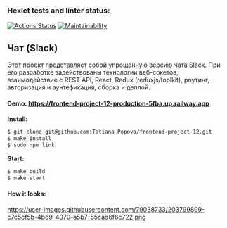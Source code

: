 ### Hexlet tests and linter status:

[![Actions Status](https://github.com/Tatiana-Popova/frontend-project-12/workflows/hexlet-check/badge.svg)](https://github.com/Tatiana-Popova/frontend-project-12/actions)
[![Maintainability](https://api.codeclimate.com/v1/badges/c93fa328b4b0315b916f/maintainability)](https://codeclimate.com/github/Tatiana-Popova/frontend-project-12/maintainability)

## **Чат (Slack)**

Этот проект представляет собой упрощенную версию чата Slack. При его разработке задействованы технологии веб-сокетов, взаимодействие с REST API, React, Redux (reduxjs/toolkit), роутинг, авторизация и аунтефикация, сборка и деплой.

#### Demo: https://frontend-project-12-production-5fba.up.railway.app

**Install:**

```sh
$ git clone git@github.com:Tatiana-Popova/frontend-project-12.git
$ make install
$ sudo npm link
```

**Start:**

```sh
$ make build
$ make start
```

#### How it looks:

https://user-images.githubusercontent.com/79038733/203799899-c7c5cf5b-4bd9-4070-a5b7-55cad6f6c722.png
